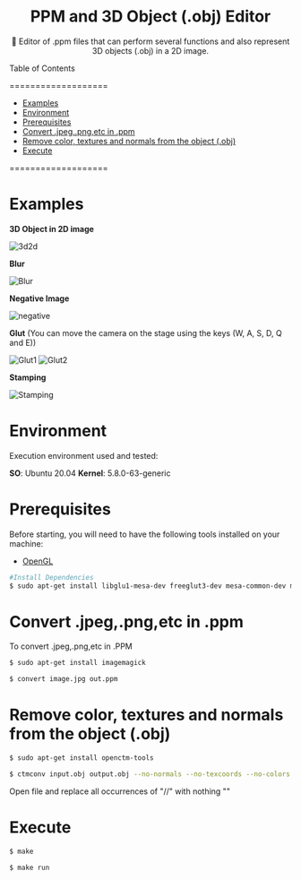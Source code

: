 <h1 align="center">PPM and 3D Object (.obj) Editor</h1>

<p align="center"> 🚀 Editor of .ppm files that can perform several functions and also represent 3D objects (.obj) in a 2D image. </p>


Table of Contents

===================

<!--ts-->
* [Examples](#Examples)
* [Environment](#Environment)
* [Prerequisites](#Prerequisites)
* [Convert .jpeg,.png,etc in .ppm](#Convert)
* [Remove color, textures and normals from the object (.obj)](#Remove)
* [Execute](#Execute)


<!--te-->

===================


# Examples

__3D Object in 2D image__

<img src="/img/README/3d2d.jpg" alt="3d2d"/>

__Blur__

<img src="/img/README/blur.jpg" alt="Blur"/>

__Negative Image__

<img src="/img/README/negative.jpg" alt="negative"/>

__Glut__ (You can move the camera on the stage using the keys (W, A, S, D, Q and E))

<img src="/img/README/glut.jpg" alt="Glut1"/>

<img src="/img/README/glut2.jpg" alt="Glut2"/>

__Stamping__

<img src="/img/README/stamping.jpg" alt="Stamping"/>


# Environment

Execution environment used and tested:

**SO**: Ubuntu 20.04     **Kernel**: 5.8.0-63-generic




# Prerequisites

Before starting, you will need to have the following tools installed on your machine:

* [OpenGL](https://www.opengl.org/)


```bash
#Install Dependencies
$ sudo apt-get install libglu1-mesa-dev freeglut3-dev mesa-common-dev mesa-utils freeglut3 libglew-dev
```

# Convert .jpeg,.png,etc in .ppm

To convert .jpeg,.png,etc in .PPM

```bash
$ sudo apt-get install imagemagick

$ convert image.jpg out.ppm
```

# Remove color, textures and normals from the object (.obj)

```bash
$ sudo apt-get install openctm-tools

$ ctmconv input.obj output.obj --no-normals --no-texcoords --no-colors
```

Open file and replace all occurrences of "//" with nothing ""


# Execute

```bash
$ make

$ make run
```
